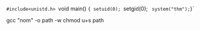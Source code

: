 
`#include<unistd.h>
`void main()
`{ setuid(0);
  `setgid(0);
`  system("thm");
`}`

gcc "nom" -o path -w
chmod u+s path
